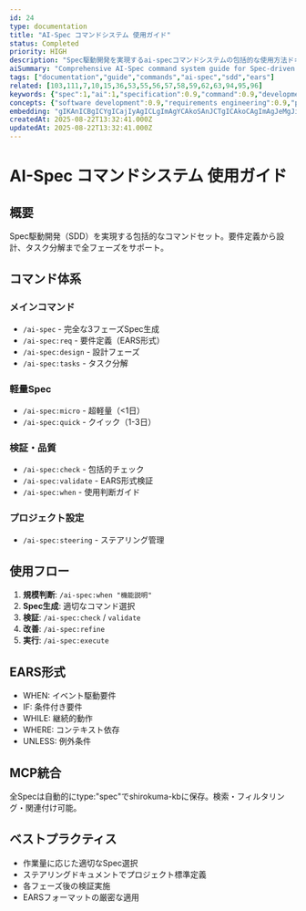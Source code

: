 ```yaml
---
id: 24
type: documentation
title: "AI-Spec コマンドシステム 使用ガイド"
status: Completed
priority: HIGH
description: "Spec駆動開発を実現するai-specコマンドシステムの包括的な使用方法ドキュメント"
aiSummary: "Comprehensive AI-Spec command system guide for Spec-driven development, covering requirement definition, design phases, task decomposition with EARS format validation and MCP integration"
tags: ["documentation","guide","commands","ai-spec","sdd","ears"]
related: [103,111,7,10,15,36,53,55,56,57,58,59,62,63,94,95,96]
keywords: {"spec":1,"ai":1,"specification":0.9,"command":0.9,"development":0.9}
concepts: {"software development":0.9,"requirements engineering":0.9,"project management":0.8,"validation":0.8,"system design":0.8}
embedding: "gIKAnICBgICYgICajIyAgICLgImAgYCAkoSAnJCTgICAkoCAgImAgJeMgJiNkICAgJGAioCTgICPkICfhYeAgICJgI6AjICAhI2Al4CAgICAj4CegJSAgICFgJKDhYCAgIaApYCTgICGgICRgICAgICAgJyAioCAkoKAlYSDgIA="
createdAt: 2025-08-22T13:32:41.000Z
updatedAt: 2025-08-22T13:32:41.000Z
---
```


# AI-Spec コマンドシステム 使用ガイド

## 概要
Spec駆動開発（SDD）を実現する包括的なコマンドセット。要件定義から設計、タスク分解まで全フェーズをサポート。

## コマンド体系

### メインコマンド
- `/ai-spec` - 完全な3フェーズSpec生成
- `/ai-spec:req` - 要件定義（EARS形式）
- `/ai-spec:design` - 設計フェーズ
- `/ai-spec:tasks` - タスク分解

### 軽量Spec
- `/ai-spec:micro` - 超軽量（<1日）
- `/ai-spec:quick` - クイック（1-3日）

### 検証・品質
- `/ai-spec:check` - 包括的チェック
- `/ai-spec:validate` - EARS形式検証
- `/ai-spec:when` - 使用判断ガイド

### プロジェクト設定
- `/ai-spec:steering` - ステアリング管理

## 使用フロー

1. **規模判断**: `/ai-spec:when "機能説明"`
2. **Spec生成**: 適切なコマンド選択
3. **検証**: `/ai-spec:check` / `validate`
4. **改善**: `/ai-spec:refine`
5. **実行**: `/ai-spec:execute`

## EARS形式
- WHEN: イベント駆動要件
- IF: 条件付き要件
- WHILE: 継続的動作
- WHERE: コンテキスト依存
- UNLESS: 例外条件

## MCP統合
全Specは自動的にtype:"spec"でshirokuma-kbに保存。検索・フィルタリング・関連付け可能。

## ベストプラクティス
- 作業量に応じた適切なSpec選択
- ステアリングドキュメントでプロジェクト標準定義
- 各フェーズ後の検証実施
- EARSフォーマットの厳密な適用